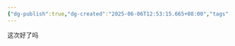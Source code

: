 ```yaml
---
{"dg-publish":true,"dg-created":"2025-06-06T12:53:15.665+08:00","tags":null,"permalink":"/002-知识管理/publish/2025年/5月/1253cqaefa/","dgPassFrontmatter":true}
---
```



这次好了吗